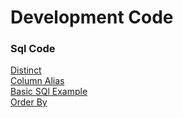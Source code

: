 # Development Code
### Sql Code
[Distinct](https://github.com/TechCodeDev/Development_Code/blob/main/Sql/Select.sql)<br/>
[Column Alias](https://github.com/TechCodeDev/Development_Code/blob/main/Sql/ColumnAlias.sql)<br/>
[Basic SQl Example](https://github.com/TechCodeDev/Development_Code/blob/main/BasicSql.sql)<br/>
[Order By](https://github.com/TechCodeDev/Development_Code/blob/main/Sql/OrderBy.sql)<br/>

